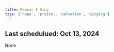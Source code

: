 ```yaml
---
title: Reason I Sing
tags: ['hope', 'praise', 'salvation', 'singing']
---
```


## Last schedulued: Oct 13, 2024          

None
